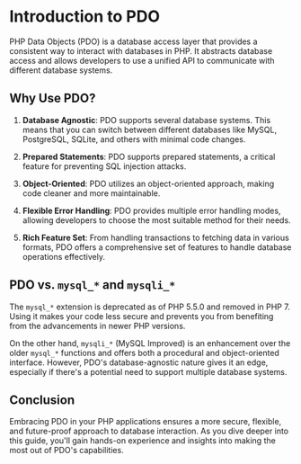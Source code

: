 # Introduction to PDO

PHP Data Objects (PDO) is a database access layer that provides a consistent way to interact with databases in PHP. It abstracts database access and allows developers to use a unified API to communicate with different database systems.

## Why Use PDO?

1. **Database Agnostic**: PDO supports several database systems. This means that you can switch between different databases like MySQL, PostgreSQL, SQLite, and others with minimal code changes.

2. **Prepared Statements**: PDO supports prepared statements, a critical feature for preventing SQL injection attacks.

3. **Object-Oriented**: PDO utilizes an object-oriented approach, making code cleaner and more maintainable.

4. **Flexible Error Handling**: PDO provides multiple error handling modes, allowing developers to choose the most suitable method for their needs.

5. **Rich Feature Set**: From handling transactions to fetching data in various formats, PDO offers a comprehensive set of features to handle database operations effectively.

## PDO vs. `mysql_*` and `mysqli_*`

The `mysql_*` extension is deprecated as of PHP 5.5.0 and removed in PHP 7. Using it makes your code less secure and prevents you from benefiting from the advancements in newer PHP versions. 

On the other hand, `mysqli_*` (MySQL Improved) is an enhancement over the older `mysql_*` functions and offers both a procedural and object-oriented interface. However, PDO's database-agnostic nature gives it an edge, especially if there's a potential need to support multiple database systems.

## Conclusion

Embracing PDO in your PHP applications ensures a more secure, flexible, and future-proof approach to database interaction. As you dive deeper into this guide, you'll gain hands-on experience and insights into making the most out of PDO's capabilities.
